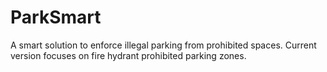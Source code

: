 # ParkSmart

A smart solution to enforce illegal parking from prohibited spaces. Current version focuses on fire hydrant prohibited parking zones.
